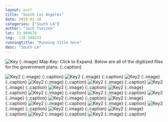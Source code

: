 ```yaml
---
layout: post
title: "South Los Angeles"
date: 2020-02-28
categories: ["South LA"]
author: "Jack Tieszen"
lat: 33.999678
lng: -118.300233
runningtitle: "Running title here"
desc: "South LA"
---
```


![Key](images/Key.jpg)
   {:.image}
Map Key: Click to Expand.
Below are all of the digitized files for the government plans.
   {:.caption}   


![Key2](images/South_LA_Page_01.jpg)
   {:.image}
   {:.caption}
![Key2](images//plan/South_LA_Page_02.jpg)
   {:.image}
   {:.caption}
![Key2](images//plan/South_LA_Page_03.jpg)
   {:.image}
   {:.caption}
   ![Key2](images//plan/South_LA_Page_04.jpg)
   {:.image}
   {:.caption}
   ![Key2](images//plan/South_LA_Page_05.jpg)
   {:.image}
   {:.caption}
   ![Key2](images//plan/South_LA_Page_06.jpg)
   {:.image}
   {:.caption}
   ![Key2](images//plan/South_LA_Page_07.jpg)
   {:.image}
   {:.caption}
   ![Key2](images//plan/South_LA_Page_08.jpg)
   {:.image}
   {:.caption}
   ![Key2](images//plan/South_LA_Page_09.jpg)
   {:.image}
   {:.caption}
   ![Key2](images//plan/South_LA_Page_10.jpg)
   {:.image}
   {:.caption}
   ![Key2](images//plan/South_LA_Page_11.jpg)
   {:.image}
   {:.caption}
   ![Key2](images//plan/South_LA_Page_12.jpg)
   {:.image}
   {:.caption}
   ![Key2](images//plan/South_LA_Page_13.jpg)
   {:.image}
   {:.caption}
   ![Key2](images//plan/South_LA_Page_14.jpg)
   {:.image}
   {:.caption}
   ![Key2](images//plan/South_LA_Page_15.jpg)
   {:.image}
   {:.caption}
   ![Key2](images//plan/South_LA_Page_16.jpg)
   {:.image}
   {:.caption}
   ![Key2](images//plan/South_LA_Page_17.jpg)
   {:.image}
   {:.caption}
   ![Key2](images//plan/South_LA_Page_18.jpg)
   {:.image}
   {:.caption}
   ![Key2](images//plan/South_LA_Page_19.jpg)
   {:.image}
   {:.caption}
   ![Key2](images//plan/South_LA_Page_20.jpg)
   {:.image}
   {:.caption}
   
